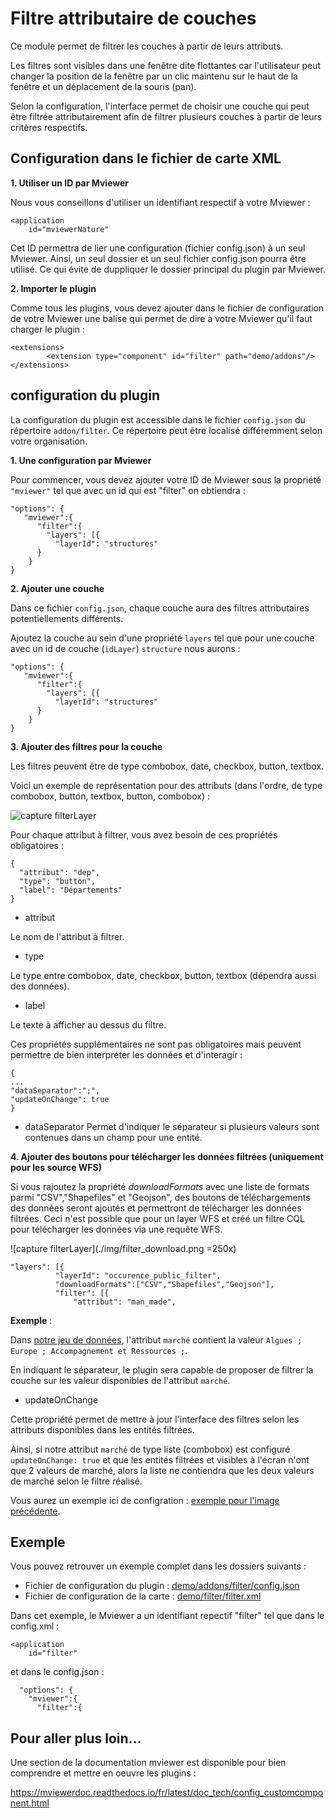 # Filtre attributaire de couches

Ce module permet de filtrer les couches à partir de leurs attributs.

Les filtres sont visibles dans une fenêtre dite flottantes car l'utilisateur peut changer la position de la fenêtre par un clic maintenu sur le haut de la fenêtre et un déplacement de la souris (pan).

Selon la configuration, l'interface permet de choisir une couche qui peut être filtrée attributairement afin de filtrer plusieurs couches à partir de leurs critères respectifs.

## Configuration dans le fichier de carte XML

**1. Utiliser un ID par Mviewer**

Nous vous conseillons d'utiliser un identifiant respectif à votre Mviewer :

```
<application
    id="mviewerNature"
```

Cet ID permettra de lier une configuration (fichier config.json) à un seul Mviewer. Ainsi, un seul dossier et un seul fichier config.json pourra être utilisé. Ce qui évite de duppliquer le dossier principal du plugin par Mviewer.

**2. Importer le plugin**

Comme tous les plugins, vous devez ajouter dans le fichier de configuration de votre Mviewer une balise qui permet de dire à votre Mviewer qu'il faut charger le plugin :

```
<extensions>
        <extension type="component" id="filter" path="demo/addons"/>
</extensions>
```

## configuration du plugin

La configuration du plugin est accessible dans le fichier `config.json` du répertoire `addon/filter`. Ce répertoire peut être localisé différemment selon votre organisation.

**1. Une configuration par Mviewer**

Pour commencer, vous devez ajouter votre ID de Mviewer sous la propriété `"mviewer"` tel que avec un id qui est "filter" on obtiendra : 

```
"options": {
   "mviewer":{
      "filter":{
        "layers": [{
          "layerId": "structures"
      }
    }
}
```

**2. Ajouter une couche**

Dans ce fichier `config.json`, chaque couche aura des filtres attributaires potentiellements différents.

Ajoutez la couche au sein d'une propriété `layers` tel que pour une couche avec un id de couche (`idLayer`) `structure` nous aurons : 

```
"options": {
   "mviewer":{
      "filter":{
        "layers": [{
          "layerId": "structures"
      }
    }
}
```

**3. Ajouter des filtres pour la couche**

Les filtres peuvent être de type combobox, date, checkbox, button, textbox.

Voici un exemple de représentation pour des attributs (dans l'ordre, de type combobox, button, textbox, button, combobox) :

![capture filterLayer](https://github.com/geobretagne/mviewer/blob/develop/demo/addons/filter/img/filterLayer.PNG)

Pour chaque attribut à filtrer, vous avez besoin de ces propriétés obligatoires : 

```
{
  "attribut": "dep",
  "type": "button",
  "label": "Départements"
}
```
* attribut

Le nom de l'attribut à filtrer.

* type


Le type entre combobox, date, checkbox, button, textbox (dépendra aussi des données).

* label


Le texte à afficher au dessus du filtre.

Ces propriétés supplémentaires ne sont pas obligatoires mais peuvent permettre de bien interpréter les données et d'interagir :

```
{
...
"dataSeparator":";",
"updateOnChange": true
}
```

* dataSeparator
Permet d'indiquer le séparateur si plusieurs valeurs sont contenues dans un champ pour une entité.


**4. Ajouter des boutons pour télécharger les données filtrées (uniquement pour les source WFS)**

Si vous rajoutez la propriété *downloadFormats* avec une liste de formats parmi "CSV","Shapefiles" et "Geojson", des boutons de téléchargements des données seront ajoutés et permettront de télécharger les données filtrées. Ceci n'est possible que pour un layer WFS et créé un filtre CQL pour télécharger les données via une requête WFS. 

![capture filterLayer](./img/filter_download.png =250x)

```
"layers": [{
          "layerId": "occurence_public_filter",
          "downloadFormats":["CSV","Shapefiles","Geojson"],
          "filter": [{
              "attribut": "man_made",
```

**Exemple** : 

Dans [notre jeu de données](https://github.com/geobretagne/mviewer/blob/master/demo/filter/data/structures.json), l'attribut `marché` contient la valeur `Algues ; Europe ; Accompagnement et Ressources ;`.

En indiquant le séparateur, le plugin sera capable de proposer de filtrer la couche sur les valeur disponibles de l'attribut `marché`.


* updateOnChange

Cette propriété permet de mettre à jour l'interface des filtres selon les attributs disponibles dans les entités filtrées. 

Ainsi, si notre attribut `marché` de type liste (combobox) est configuré `updateOnChange: true` et que les entités filtrées et visibles à l'écran n'ont que 2 valeurs de marché, alors la liste ne contiendra que les deux valeurs de marché selon le filtre réalisé.

Vous aurez un exemple ici de configration :  [exemple pour l'image précédente](https://github.com/geobretagne/mviewer/blob/master/demo/addons/filter/config.json#L22-L47).


## Exemple

Vous pouvez retrouver un exemple complet dans les dossiers suivants : 

* Fichier de configuration du plugin : [demo/addons/filter/config.json](https://github.com/geobretagne/mviewer/blob/master/demo/addons/filter/config.json)
* Fichier de configuration de la carte : [demo/filter/filter.xml](https://github.com/geobretagne/mviewer/blob/master/demo/filter/filter.xml)

Dans cet exemple, le Mviewer a un identifiant repectif "filter" tel que dans le config.xml : 

```
<application
    id="filter"
```

et dans le config.json :

```
  "options": {
    "mviewer":{
      "filter":{

```

## Pour aller plus loin...

Une section de la documentation mviewer est disponible pour bien comprendre et mettre en oeuvre les plugins : 

https://mviewerdoc.readthedocs.io/fr/latest/doc_tech/config_customcomponent.html
